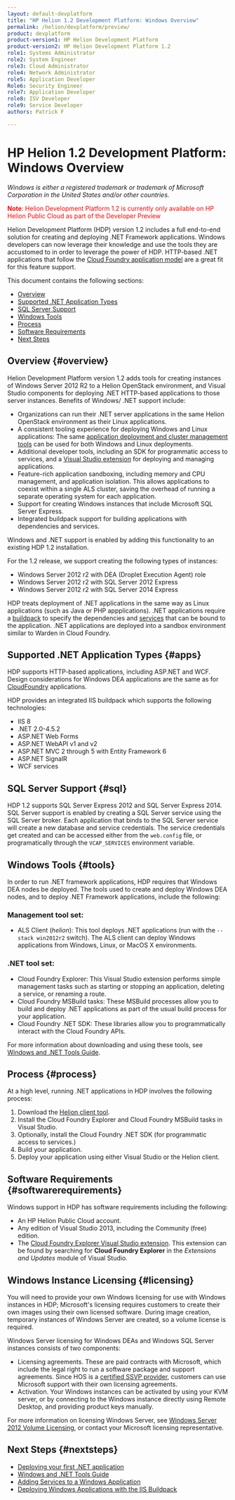 ```yaml
---
layout: default-devplatform
title: "HP Helion 1.2 Development Platform: Windows Overview"
permalink: /helion/devplatform/preview/
product: devplatform
product-version1: HP Helion Development Platform
product-version2: HP Helion Development Platform 1.2
role1: Systems Administrator 
role2: System Engineer
role3: Cloud Administrator
role4: Network Administrator
role5: Application Developer
Role6: Security Engineer
role7: Application Developer 
role8: ISV Developer
role9: Service Developer
authors: Patrick F

---
```

<!--UNDER REVISION-->

# HP Helion 1.2 Development Platform: Windows Overview

*Windows is either a registered trademark or trademark of Microsoft Corporation in the United States and/or other countries.*

<span style="color:red">**Note**: Helion Development Platform 1.2 is currently only available on HP Helion Public Cloud as part of the Developer Preview</span>

Helion Development Platform (HDP) version 1.2 includes a full end-to-end solution for creating and deploying .NET Framework applications. Windows developers can now leverage their knowledge and use the tools they are accustomed to in order to leverage the power of HDP. HTTP-based .NET applications that follow the <a href="http://docs.cloudfoundry.org/devguide/deploy-apps/prepare-to-deploy.html">Cloud Foundry application model</a> are a great fit for this feature support.

This document contains the following sections:

* [Overview](#overview)
* [Supported .NET Application Types](#apps)
* [SQL Server Support](#sql)
* [Windows Tools](#tools)
* [Process](#process)
* [Software Requirements](#softwarerequirements)
* [Next Steps](#nextsteps)

## Overview {#overview}

Helion Development Platform version 1.2 adds tools for creating instances of Windows Server 2012 R2 to a Helion OpenStack environment, and Visual Studio components for deploying .NET HTTP-based applications to those server instances. Benefits of Windows/ .NET support include:

* Organizations can run their .NET server applications in the same Helion OpenStack environment as their Linux applications.
* A consistent tooling experience for deploying Windows and Linux applications: The same <a href="https://docs.hpcloud.com/helion/devplatform/1.1/als/client/download">application deployment and cluster management tools</a> can be used for both Windows and Linux deployments.
* Additional developer tools, including an SDK for programmatic access to services, and a <a href="/helion/devplatform/preview/deployingnet">Visual Studio extension</a> for deploying and managing applications.
* Feature-rich application sandboxing, including memory and CPU management, and application isolation. This allows applications to coexist within a single ALS cluster, saving the overhead of running a separate operating system for each application.
* Support for creating Windows instances that include Microsoft SQL Server Express. 
* Integrated buildpack support for building applications with dependencies and services.

Windows and .NET support is enabled by adding this functionality to an existing HDP 1.2 installation.

For the 1.2 release, we support creating the following types of instances:

* Windows Server 2012 r2 with DEA (Droplet Execution Agent) role
* Windows Server 2012 r2 with SQL Server 2012 Express
* Windows Server 2012 r2 with SQL Server 2014 Express

HDP treats deployment of .NET applications in the same way as Linux applications (such as Java or PHP appplications). .NET applications require a <a href="/helion/devplatform/1.1/als/user/deploy/buildpack/">buildpack</a> to specify the dependencies and <a href="/helion/devplatform/1.1/als/user/services/user-provided/">services</a> that can be bound to the application. .NET applications are deployed into a sandbox environment similar to Warden in Cloud Foundry. 

## Supported .NET Application Types {#apps}

HDP supports HTTP-based applications, including ASP.NET and WCF. Design considerations for Windows DEA applications are the same as for <a href="http://docs.cloudfoundry.org/devguide/deploy-apps/prepare-to-deploy.html">CloudFoundry</a> applications. 

HDP provides an integrated IIS buildpack which supports the following technologies:

* IIS 8
* .NET 2.0-4.5.2
* ASP.NET Web Forms
* ASP.NET WebAPI v1 and v2
* ASP.NET MVC 2 through 5 with Entity Framework 6
* ASP.NET SignalR
* WCF services

## SQL Server Support {#sql}

HDP 1.2 supports SQL Server Express 2012 and SQL Server Express 2014. SQL Server support is enabled by creating a SQL Server service using the SQL Server broker. Each application that binds to the SQL Server service will create a new database and service credentials. The service credentials get created and can be accessed either from the <code>web.config</code> file, or programatically through the <code>VCAP_SERVICES</code> environment variable.

## Windows Tools {#tools}

In order to run .NET framework applications, HDP requires that Windows DEA nodes be deployed. The tools used to create and deploy Windows DEA nodes, and to deploy .NET Framework applications, include the following:

### Management tool set:

* ALS Client (*helion*): This tool deploys .NET applications (run with the <code>--stack win2012r2</code> switch). The ALS client can deploy Windows applications from Windows, Linux, or MacOS X environments.

### .NET tool set: 

* Cloud Foundry Explorer: This Visual Studio extension performs simple management tasks such as starting or stopping an application, deleting a service, or renaming a route.
* Cloud Foundry MSBuild tasks: These MSBuild processes allow you to build and deploy .NET applications as part of the usual build process for your application.
* Cloud Foundry .NET SDK: These libraries allow you to programmatically interact with the Cloud Foundry APIs.

For more information about downloading and using these tools, see <a href="/helion/devplatform/preview/tools_guide">Windows and .NET Tools Guide</a>.

## Process {#process}

At a high level, running .NET applications in HDP involves the following process:

1. Download the <a href="https://docs.hpcloud.com/helion/devplatform/1.1/als/client/download">Helion client tool</a>.
2. Install the Cloud Foundry Explorer and Cloud Foundry MSBuild tasks in Visual Studio.
3. Optionally, install the Cloud Foundry .NET SDK (for programmatic access to services.)
4. Build your application.
5. Deploy your application using either Visual Studio or the Helion client.

## Software Requirements {#softwarerequirements}

Windows support in HDP has software requirements including the following:

* An HP Helion Public Cloud account.
* Any edition of Visual Studio 2013, including the Community (free) edition.
* The <a href="/helion/devplatform/preview/deployingnet">Cloud Foundry Explorer Visual Studio extension</a>. This extension can be found by searching for **Cloud Foundry Explorer** in the *Extensions and Updates* module of Visual Studio.

## Windows Instance Licensing {#licensing}

You will need to provide your own Windows licensing for use with Windows instances in HDP; Microsoft's licensing requires customers to create their own images using their own licensed software. During image creation, temporary instances of Windows Server are created, so a volume license is required. 

Windows Server licensing for Windows DEAs and Windows SQL Server instances consists of two components:

* Licensing agreements. These are paid contracts with Microsoft, which include the legal right to run a software package and support agreements. Since HOS is a <a href="http://www.windowsservercatalog.com/svvp.aspx">certified SSVP provider</a>, customers can use Microsoft support with their own licensing agreements. 
* Activation. Your Windows instances can be activated by using your KVM server, or by connecting to the Windows instance directly using Remote Desktop, and providing product keys manually.

For more information on licensing Windows Server, see <a href="https://www.microsoft.com/en-us/licensing/product-licensing/windows-server-2012-r2.aspx">Windows Server 2012 Volume Licensing</a>, or contact your Microsoft licensing representative.

## Next Steps {#nextsteps}

* <a href="/helion/devplatform/preview/deployingnet">Deploying your first .NET application</a> 
* <a href="/helion/devplatform/preview/tools_guide">Windows and .NET Tools Guide</a>
* <a href="/helion/devplatform/preview/adding_services/">Adding Services to a Windows Application</a> 
* <a href="/helion/devplatform/preview/buildpack/">Deploying Windows Applications with the IIS Buildpack</a>









